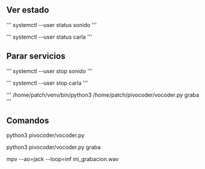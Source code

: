 ## Ver estado

'''
systemctl --user status sonido
'''

'''
systemctl --user status carla
'''

## Parar servicios

'''
systemctl --user stop sonido
'''

'''
systemctl --user stop carla
'''

'''
/home/patch/venv/bin/python3 /home/patch/pivocoder/vocoder.py graba
'''


## Comandos

python3 pivocoder/vocoder.py

python3 pivocoder/vocoder.py graba

mpv --ao=jack --loop=inf mi_grabacion.wav

